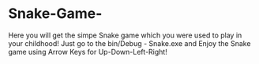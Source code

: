 # Snake-Game-
Here you will get the simpe Snake game which you were used to play in your childhood! Just go to the bin/Debug - Snake.exe and Enjoy the Snake game using Arrow Keys for Up-Down-Left-Right!

